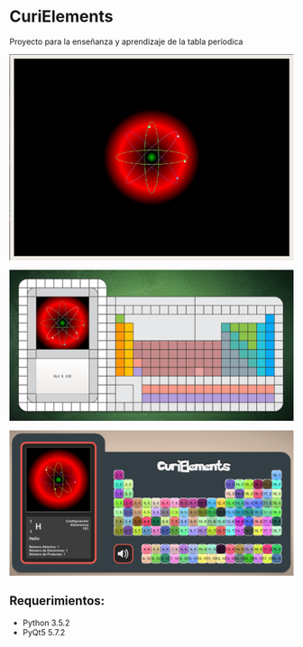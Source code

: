 # CuriElements
Proyecto para la enseñanza y aprendizaje de la tabla períodica

![Image of Atom](images/atom.png)

![Image of CuriElements](images/curielements.png)

![Image of CuriElements](images/curielements2.png)

## Requerimientos:

- Python 3.5.2
- PyQt5 5.7.2
